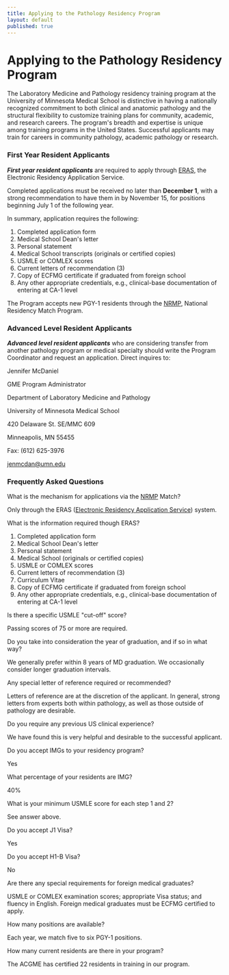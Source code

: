 ```yaml
---
title: Applying to the Pathology Residency Program
layout: default
published: true
---
```


#  Applying to the Pathology Residency Program

The Laboratory Medicine and Pathology residency training program at the
University of Minnesota Medical School is distinctive in having a nationally
recognized commitment to both clinical and anatomic pathology and the
structural flexibility to customize training plans for community, academic,
and research careers. The program's breadth and expertise is unique among
training programs in the United States. Successful applicants may train for careers in community pathology, academic pathology or research.

### First Year Resident Applicants

**_First year resident applicants_** are required to apply through [ERAS](http://www.aamc.org/eras/start.htm), the Electronic Residency Application Service.

Completed applications must be received no later than **December 1**, with a
strong recommendation to have them in by November 15, for positions beginning
July 1 of the following year.

In summary, application requires the following:

  1. Completed application form
  2. Medical School Dean's letter
  3. Personal statement
  4. Medical School transcripts (originals or certified copies)
  5. USMLE or COMLEX scores
  6. Current letters of recommendation (3)
  7. Copy of ECFMG certificate if graduated from foreign school
  8. Any other appropriate credentials, e.g., clinical-base documentation of entering at CA-1 level

The Program accepts new PGY-1 residents through the
[NRMP](http://www.nrmp.org/), National Residency Match Program.

### Advanced Level Resident Applicants

**_Advanced level resident applicants_** who are considering transfer from another pathology program or medical specialty should write the Program Coordinator and request an application. Direct inquires to:

Jennifer McDaniel

GME Program Administrator

Department of Laboratory Medicine and Pathology

University of Minnesota Medical School

420 Delaware St. SE/MMC 609

Minneapolis, MN 55455

Fax: (612) 625-3976

[jenmcdan@umn.edu](mailto:jenmcdan@umn.edu)

### Frequently Asked Questions

What is the mechanism for applications via the [NRMP](http://www.nrmp.org/)
Match?

Only through the ERAS ([Electronic Residency Application
Service](http://www.aamc.org/audienceeras.htm)) system.

What is the information required though ERAS?

  1. Completed application form
  2. Medical School Dean's letter
  3. Personal statement
  4. Medical School (originals or certified copies)
  5. USMLE or COMLEX scores
  6. Current letters of recommendation (3)
  7. Curriculum Vitae
  8. Copy of ECFMG certificate if graduated from foreign school
  9. Any other appropriate credentials, e.g., clinical-base documentation of entering at CA-1 level


Is there a specific USMLE "cut-off" score?

Passing scores of 75 or more are required.

Do you take into consideration the year of graduation, and if so in what way?

We generally prefer within 8 years of MD graduation. We occasionally consider
longer graduation intervals.

Any special letter of reference required or recommended?

Letters of reference are at the discretion of the applicant. In general,
strong letters from experts both within pathology, as well as those outside of
pathology are desirable.

Do you require any previous US clinical experience?

We have found this is very helpful and desirable to the successful applicant.

Do you accept IMGs to your residency program?

Yes

What percentage of your residents are IMG?

40%

What is your minimum USMLE score for each step 1 and 2?

See answer above.

Do you accept J1 Visa?

Yes

Do you accept H1-B Visa?

No

Are there any special requirements for foreign medical graduates?

USMLE or COMLEX examination scores; appropriate Visa status; and fluency in
English. Foreign medical graduates must be ECFMG certified to apply.

How many positions are available?

Each year, we match five to six PGY-1 positions.

How many current residents are there in your program?

The ACGME has certified 22 residents in training in our program.
